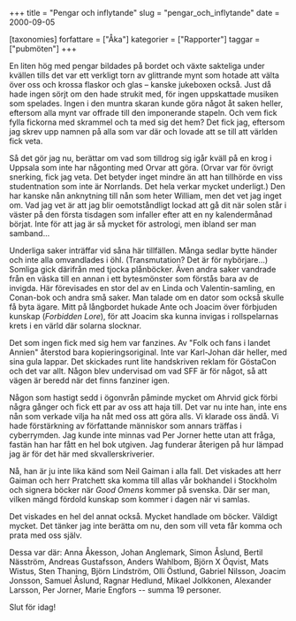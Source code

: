 +++
title = "Pengar och inflytande"
slug = "pengar_och_inflytande"
date = 2000-09-05

[taxonomies]
forfattare = ["Åka"]
kategorier = ["Rapporter"]
taggar = ["pubmöten"]
+++

En liten hög med pengar bildades på bordet och växte sakteliga under kvällen tills det var ett verkligt torn av glittrande mynt som hotade att välta över oss och krossa flaskor och glas – kanske jukeboxen också. Just då hade ingen sörjt om den hade strukit med, för ingen uppskattade musiken som spelades. Ingen i den muntra skaran kunde göra något åt saken heller, eftersom alla mynt var offrade till den imponerande stapeln. Och vem fick fylla fickorna med skrammel och ta med sig det hem? Det fick jag, eftersom jag skrev upp namnen på alla som var där och lovade att se till att världen fick veta.

<!-- more -->

Så det gör jag nu, berättar om vad som tilldrog sig igår kväll på en krog i Uppsala som inte har någonting med Orvar att göra. (Orvar var för övrigt snerking, fick jag veta. Det betyder inget mindre än att han tillhörde en viss studentnation som inte är Norrlands. Det hela verkar mycket underligt.) Den har kanske nån anknytning till nån som heter William, men det vet jag inget om. Vad jag vet är att jag blir oemotståndligt lockad att gå dit när solen står i väster på den första tisdagen som infaller efter att en ny kalendermånad börjat. Inte för att jag är så mycket för astrologi, men ibland ser man samband...

Underliga saker inträffar vid såna här tillfällen. Många sedlar bytte händer och inte alla omvandlades i öhl. (Transmutation? Det är för nybörjare...) Somliga gick därifrån med tjocka plånböcker. Även andra saker vandrade från en väska till en annan i ett bytesmönster som förstås bara av de invigda. Här förevisades en stor del av en Linda och Valentin-samling, en Conan-bok och andra små saker. Man talade om en dator som också skulle få byta ägare. Mitt på långbordet hukade Ante och Joacim över förbjuden kunskap (_Forbidden Lore_), för att Joacim ska kunna invigas i rollspelarnas krets i en värld där solarna slocknar.

Det som ingen fick med sig hem var fanzines. Av "Folk och fans i landet Annien" återstod bara kopieringsoriginal. Inte var Karl-Johan där heller, med sina gula lappar. Det skickades runt lite handskriven reklam för GöstaCon och det var allt. Någon blev undervisad om vad SFF är för något, så att vägen är beredd när det finns fanziner igen.

Någon som hastigt sedd i ögonvrån påminde mycket om Ahrvid gick förbi några  gånger och fick ett par av oss att haja till. Det var nu inte han, inte ens nån som verkade vilja ha nåt med oss att göra alls. Vi klarade oss ändå. Vi hade förstärkning av författande människor som annars träffas i cyberrymden. Jag kunde inte minnas vad Per Jorner hette utan att fråga, fastän han har fått en hel bok utgiven. Jag funderar återigen på hur lämpad jag är för det här med skvallerskriverier.

Nå, han är ju inte lika känd som Neil Gaiman i alla fall. Det viskades att herr Gaiman och herr Pratchett ska komma till allas vår bokhandel i Stockholm och signera böcker när _Good Omens_ kommer på svenska. Där ser man, vilken mängd fördold kunskap som kommer i dagen när vi samlas.

Det viskades en hel del annat också. Mycket handlade om böcker. Väldigt mycket. Det tänker jag inte berätta om nu, den som vill veta får komma och prata med oss själv.

Dessa var där: Anna Åkesson, Johan Anglemark, Simon Åslund, Bertil Näsström, Andreas Gustafsson, Anders Wahlbom, Björn X Öqvist, Mats Wistus, Sten Thaning, Björn Lindström, Olli Östlund, Gabriel Nilsson, Joacim Jonsson, Samuel Åslund, Ragnar Hedlund, Mikael Jolkkonen, Alexander Larsson, Per Jorner, Marie Engfors -- summa 19 personer.

Slut för idag!
